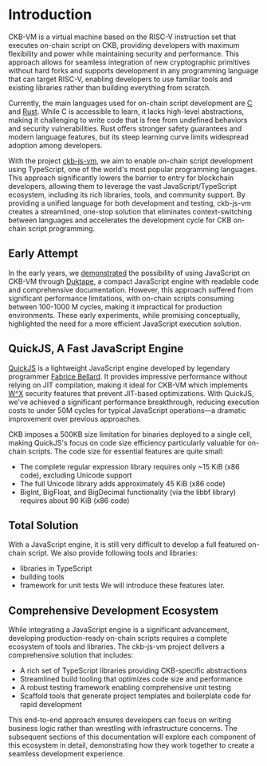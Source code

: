 # Introduction

CKB-VM is a virtual machine based on the RISC-V instruction set that executes on-chain script on CKB, providing
developers with maximum flexibility and power while maintaining security and performance. This approach allows for
seamless integration of new cryptographic primitives without hard forks and supports development in any programming
language that can target RISC-V, enabling developers to use familiar tools and existing libraries rather than building
everything from scratch.

Currently, the main languages used for on-chain script development are
[C](https://github.com/nervosnetwork/ckb-c-stdlib) and [Rust](https://github.com/nervosnetwork/ckb-std). While C is
accessible to learn, it lacks high-level abstractions, making it challenging to write code that is free from undefined
behaviors and security vulnerabilities. Rust offers stronger safety guarantees and modern language features, but its
steep learning curve limits widespread adoption among developers.

With the project [ckb-js-vm](https://github.com/nervosnetwork/ckb-js-vm), we aim to enable on-chain script development
using TypeScript, one of the world's most popular programming languages. This approach significantly lowers the barrier
to entry for blockchain developers, allowing them to leverage the vast JavaScript/TypeScript ecosystem, including its
rich libraries, tools, and community support. By providing a unified language for both development and testing,
ckb-js-vm creates a streamlined, one-stop solution that eliminates context-switching between languages and accelerates
the development cycle for CKB on-chain script programming.

## Early Attempt

In the early years, we [demonstrated](https://xuejie.space/2019_07_13_introduction_to_ckb_script_programming_script_basics/)
the possibility of using JavaScript on CKB-VM through [Duktape](https://duktape.org/), a compact JavaScript engine with
readable code and comprehensive documentation. However, this approach suffered from significant performance limitations,
with on-chain scripts consuming between 100-1000 M cycles, making it impractical for production environments. These
early experiments, while promising conceptually, highlighted the need for a more efficient JavaScript execution solution.

## QuickJS, A Fast JavaScript Engine

[QuickJS](https://bellard.org/quickjs/) is a lightweight JavaScript engine developed by legendary programmer
[Fabrice Bellard](https://en.wikipedia.org/wiki/Fabrice_Bellard). It provides impressive performance without relying
on JIT compilation, making it ideal for CKB-VM which implements [W^X](https://en.wikipedia.org/wiki/W%5EX) security
features that prevent JIT-based optimizations. With QuickJS, we've achieved a significant performance breakthrough,
reducing execution costs to under 50M cycles for typical JavaScript operations—a dramatic improvement over previous
approaches.

CKB imposes a 500KB size limitation for binaries deployed to a single cell, making QuickJS's focus on code size
efficiency particularly valuable for on-chain scripts. The code size for essential features are quite small:
- The complete regular expression library requires only ~15 KiB (x86 code), excluding Unicode support
- The full Unicode library adds approximately 45 KiB (x86 code)
- BigInt, BigFloat, and BigDecimal functionality (via the libbf library) requires about 90 KiB (x86 code)

## Total Solution
With a JavaScript engine, it is still very difficult to develop a full featured on-chain script. We also provide
following tools and libraries:
- libraries in TypeScript
- building tools
- framework for unit tests
We will introduce these features later.

## Comprehensive Development Ecosystem

While integrating a JavaScript engine is a significant advancement, developing production-ready on-chain scripts
requires a complete ecosystem of tools and libraries. The ckb-js-vm project delivers a comprehensive solution that
includes:

- A rich set of TypeScript libraries providing CKB-specific abstractions
- Streamlined build tooling that optimizes code size and performance
- A robust testing framework enabling comprehensive unit testing
- Scaffold tools that generate project templates and boilerplate code for rapid development

This end-to-end approach ensures developers can focus on writing business logic rather than wrestling with
infrastructure concerns. The subsequent sections of this documentation will explore each component of this ecosystem
in detail, demonstrating how they work together to create a seamless development experience.

